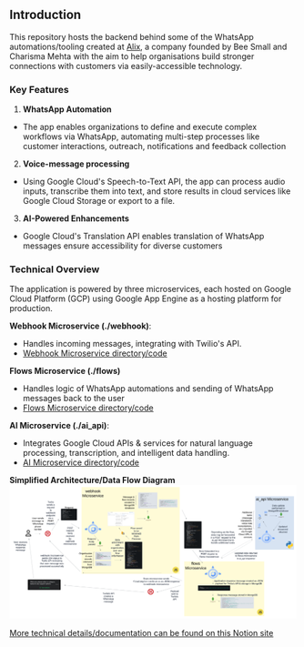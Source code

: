 ## Introduction

This repository hosts the backend behind some of the WhatsApp automations/tooling created at <a href="https://www.projectalix.com/">Alix</a>, a company founded by Bee Small and Charisma Mehta with the aim to help organisations build stronger connections with customers via easily-accessible technology.

### Key Features

1. **WhatsApp Automation**

- The app enables organizations to define and execute complex workflows via WhatsApp, automating multi-step processes like customer interactions, outreach, notifications and feedback collection

2. **Voice-message processing**

- Using Google Cloud's Speech-to-Text API, the app can process audio inputs, transcribe them into text, and store results in cloud services like Google Cloud Storage or export to a file.

3. **AI-Powered Enhancements**

- Google Cloud's Translation API enables translation of WhatsApp messages ensure accessibility for diverse customers

### Technical Overview

The application is powered by three microservices, each hosted on Google Cloud Platform (GCP) using Google App Engine as a hosting platform for production.

**Webhook Microservice (./webhook)**:

- Handles incoming messages, integrating with Twilio's API.
- [Webhook Microservice directory/code](./webhook/)

**Flows Microservice (./flows)**

- Handles logic of WhatsApp automations and sending of WhatsApp messages back to the user
- [Flows Microservice directory/code](./flows/)

**AI Microservice (./ai_api)**:

- Integrates Google Cloud APIs & services for natural language processing, transcription, and intelligent data handling.
- [AI Microservice directory/code](./ai_api/)

**Simplified Architecture/Data Flow Diagram**
<img src="alix-whatsapp-architecture.png">

<a href="https://marred-cod-3bd.notion.site/WhatsApp-Docs-12fb464425b0804f98e9ce2eaf0ce40e?pvs=4">More technical details/documentation can be found on this Notion site</a>
